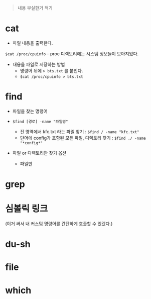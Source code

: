 > 내용 부실한거 적기

# cat

- 파일 내용을 출력한다.

`$cat /proc/cpuinfo`
    - proc 디렉토리에는 시스템 정보들이 모아져있다.

- 내용을 파일로 저장하는 방법
  - 명령어 뒤에 `> bts.txt` 를 붙인다.
  - `$cat /proc/cpuinfo > bts.txt`

# find

- 파일을 찾는 명령어

- `$find [경로] -name "파일명"`
    - 전 영역에서 kfc.txt 라는 파일 찾기 : `$find / -name "kfc.txt"`
    - 단어에 config가 포함된 모든 파일, 디렉토리 찾기 : `$find ./ -name "*config*"`

- 파일 or 디렉토리만 찾기 옵션
  - 파일만 

# grep

# 심볼릭 링크

(이거 써서 내 커스텀 명령어를 간단하게 호출할 수 있겠다.)

# du-sh

# file

# which